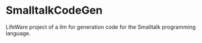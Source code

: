 # SmalltalkCodeGen
LifeWare project of a llm for generation code for the Smalltalk programming language.
